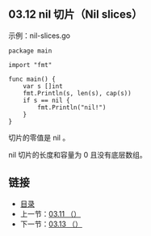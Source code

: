 ## 03.12 nil 切片（Nil slices）

示例：nil-slices.go

    package main

    import "fmt"

    func main() {
    	var s []int
    	fmt.Println(s, len(s), cap(s))
    	if s == nil {
    		fmt.Println("nil!")
    	}
    }

切片的零值是 nil 。

nil 切片的长度和容量为 0 且没有底层数组。

## 链接
* [目录](https://github.com/gnefiy/go-zh/blob/master/tour/directory.md)
* 上一节：[03.11 （）](https://github.com/gnefiy/go-zh/blob/master/tour/moretypes/03.11.md)
* 下一节：[03.13 （）](https://github.com/gnefiy/go-zh/blob/master/tour/moretypes/03.13.md)
